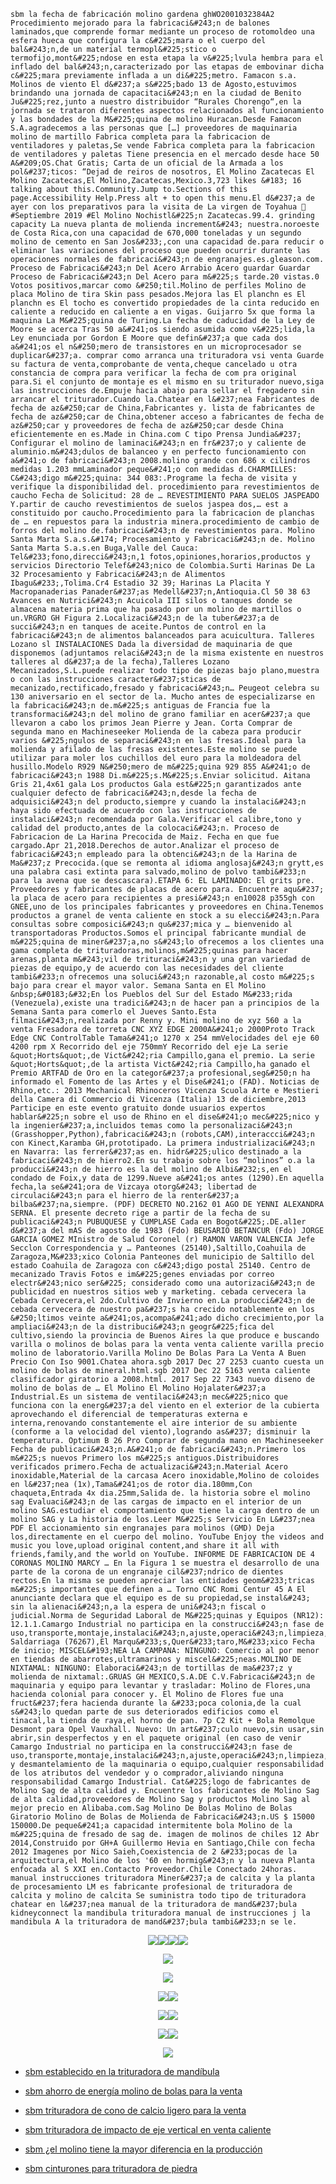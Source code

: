
```
sbm la fecha de fabricación molino gardena ghWO2001032384A2 Procedimiento mejorado para la fabricaci&#243;n de balones laminados,que comprende formar mediante un proceso de rotomoldeo una esfera hueca que configura la c&#225;mara o el cuerpo del bal&#243;n,de un material termopl&#225;stico o termofijo,mont&#225;ndose en esta etapa la v&#225;lvula hembra para el inflado del bal&#243;n,caracterizado por las etapas de embovinar dicha c&#225;mara previamente inflada a un di&#225;metro. Famacon s.a. Molinos de viento El d&#237;a s&#225;bado 13 de Agosto,estuvimos brindando una jornada de capacitaci&#243;n en la ciudad de Benito Ju&#225;rez,junto a nuestro distribuidor “Rurales Chorengo“,en la jornada se trataron diferentes aspectos relacionados al funcionamiento y las bondades de la M&#225;quina de molino Huracan.Desde Famacon S.A.agradecemos a las personas que […] proveedores de maquinaria molino de martillo Fabrica completa para la fabricacion de ventiladores y paletas,Se vende Fabrica completa para la fabricacion de ventiladores y paletas Tiene presencia en el mercado desde hace 50 A&#209;OS.Chat Gratis; Carta de un oficial de la Armada a los pol&#237;ticos: “Dejad de reiros de nosotros, El Molino Zacatecas El Molino Zacatecas,El Molino,Zacatecas,Mexico.3,723 likes &#183; 16 talking about this.Community.Jump to.Sections of this page.Accessibility Help.Press alt + to open this menu.El d&#237;a de ayer con los preparativos para la visita de La virgen de Toyahua 🥳 #Septiembre 2019 #El Molino Nochistl&#225;n Zacatecas.99.4. grinding capacity La nueva planta de molienda increment&#243; nuestra.noroeste de Costa Rica,con una capacidad de 670,000 toneladas y un segundo molino de cemento en San Jos&#233;,con una capacidad de.para reducir o eliminar las variaciones del proceso que pueden ocurrir durante las operaciones normales de fabricaci&#243;n de engranajes.es.gleason.com. Proceso de Fabricaci&#243;n Del Acero Arrabio Acero guardar Guardar Proceso de Fabricaci&#243;n Del Acero para m&#225;s tarde.20 vistas.0 Votos positivos,marcar como &#250;til.Molino de perfiles Molino de placa Molino de tira Skin pass pesados.Mejora las El planchn es El planchn es El tocho es convertido propiedades de la cinta reducido en caliente a reducido en caliente a en vigas. Guijarro 5x que forma la maquina La M&#225;quina de Turing.La fecha de caducidad de la Ley de Moore se acerca Tras 50 a&#241;os siendo asumida como v&#225;lida,la Ley enunciada por Gordon E Moore que defin&#237;a que cada dos a&#241;os el n&#250;mero de transistores en un microprocesador se duplicar&#237;a. comprar como arranca una trituradora vsi venta Guarde su factura de venta,comprobante de venta,cheque cancelado u otra constancia de compra para verificar la fecha de com pra original para.Si el conjunto de montaje es el mismo en su triturador nuevo,siga las instrucciones de.Empuje hacia abajo para sellar el fregadero sin arrancar el triturador.Cuando la.Chatear en l&#237;nea Fabricantes de fecha de az&#250;car de China,Fabricantes y. lista de fabricantes de fecha de az&#250;car de China,obtener acceso a fabricantes de fecha de az&#250;car y proveedores de fecha de az&#250;car desde China eficientemente en es.Made in China.com C tipo Prensa Jundia&#237; Configurar el molino de laminaci&#243;n en fr&#237;o y caliente de aluminio.m&#243;dulos de balanceo y en perfecto funcionamiento con a&#241;o de fabricaci&#243;n 2008.molino grande con 686 x cilindros medidas 1.203 mmLaminador peque&#241;o con medidas d.CHARMILLES: C&#243;digo m&#225;quina: 344 083:.Programe la fecha de visita y verifique la disponibilidad del. procedimiento para revestimientos de caucho Fecha de Solicitud: 28 de … REVESTIMIENTO PARA SUELOS JASPEADO Y.partir de caucho revestimientos de suelos jaspea dos,… est a constituido por caucho.Procedimiento para la fabricacion de planchas de … en repuestos para la industria minera.procedimiento de cambio de forros del molino de.fabricaci&#243;n de revestimientos para. Molino Santa Marta S.a.s.&#174; Procesamiento y Fabricaci&#243;n de. Molino Santa Marta S.a.s.en Buga,Valle del Cauca: Tel&#233;fono,direcci&#243;n,1 fotos,opiniones,horarios,productos y servicios Directorio Telef&#243;nico de Colombia.Surti Harinas De La 32 Procesamiento y Fabricaci&#243;n de Alimentos Ibagu&#233;,Tolima.Cr4 Estadio 32 39; Harinas La Placita Y Macropanaderias Panader&#237;as Medell&#237;n,Antioquia.Cl 50 38 63 Avances en Nutrici&#243;n Acuicola III silos o tanques donde se almacena materia prima que ha pasado por un molino de martillos o un.VRGRO GH Figura 2.Localizaci&#243;n de la tuber&#237;a de succi&#243;n en tanques de aceite.Puntos de control en la fabricaci&#243;n de alimentos balanceados para acuicultura. Talleres Lozano sl INSTALACIONES Dada la diversidad de maquinaria de que disponemos (adjuntamos relaci&#243;n de la misma existente en nuestros talleres al d&#237;a de la fecha),Talleres Lozano Mecanizados,S.L.puede realizar todo tipo de piezas bajo plano,muestra o con las instrucciones caracter&#237;sticas de mecanizado,rectificado,fresado y fabricaci&#243;n… Peugeot celebra su 130 aniversario en el sector de la. Mucho antes de especializarse en la fabricaci&#243;n de.m&#225;s antiguas de Francia fue la transformaci&#243;n del molino de grano familiar en acer&#237;a que llevaron a cabo los primos Jean Pierre y Jean. Corta Comprar de segunda mano en Machineseeker Molienda de la cabeza para producir varios &#225;ngulos de separaci&#243;n en las fresas.Ideal para la molienda y afilado de las fresas existentes.Este molino se puede utilizar para moler los cuchillos del euro para la moldeadora del husillo.Modelo R929 N&#250;mero de m&#225;quina 929 855 A&#241;o de fabricaci&#243;n 1988 Di.m&#225;s.M&#225;s.Enviar solicitud. Aitana Gris 21,4x61 gala Los productos Gala est&#225;n garantizados ante cualquier defecto de fabricaci&#243;n,desde la fecha de adquisici&#243;n del producto,siempre y cuando la instalaci&#243;n haya sido efectuada de acuerdo con las instrucciones de instalaci&#243;n recomendada por Gala.Verificar el calibre,tono y calidad del producto,antes de la colocaci&#243;n. Proceso de Fabricacion de La Harina Precocida de Maiz. Fecha en que fue cargado.Apr 21,2018.Derechos de autor.Analizar el proceso de fabricaci&#243;n empleado para la obtenci&#243;n de la Harina de Ma&#237;z Precocida.(que se remonta al idioma anglosaj&#243;n grytt,es una palabra casi extinta para salvado,molino de polvo tambi&#233;n para la avena que se descascara).ETAPA 6: EL LAMINADO: El grits pre. Proveedores y fabricantes de placas de acero para. Encuentre aqu&#237; la placa de acero para recipientes a presi&#243;n en10028 p355gh con GNEE,uno de los principales fabricantes y proveedores en China.Tenemos productos a granel de venta caliente en stock a su elecci&#243;n.Para consultas sobre composici&#243;n qu&#237;mica y … bienvenido al transportadoras Productos.Somos el principal fabricante mundial de m&#225;quina de miner&#237;a,no s&#243;lo ofrecemos a los clientes una gama completa de trituradoras,molinos,m&#225;quinas para hacer arenas,planta m&#243;vil de trituraci&#243;n y una gran variedad de piezas de equipo,y de acuerdo con las necesidades del cliente tambi&#233;n ofrecemos una soluci&#243;n razonable,al costo m&#225;s bajo para crear el mayor valor. Semana Santa en El Molino &nbsp;&#0183;&#32;En los Pueblos del Sur del Estado M&#233;rida (Venezuela),existe una tradici&#243;n de hacer pan a principios de la Semana Santa para comerlo el Jueves Santo.Esta filmaci&#243;n,realizada por Renny y. Mini molino de xyz 560 a la venta Fresadora de torreta CNC XYZ EDGE 2000A&#241;o 2000Proto Track Edge CNC ControlTable Tama&#241;o 1270 x 254 mmVelocidades del eje 60 4200 rpm X Recorrido del eje 750mmY Recorrido del eje La serie &quot;Horts&quot;,de Vict&#242;ria Campillo,gana el premio. La serie &quot;Horts&quot;,de la artista Vict&#242;ria Campillo,ha ganado el Premio ARTFAD de Oro en la categor&#237;a profesional,seg&#250;n ha informado el Fomento de las Artes y el Dise&#241;o (FAD). Noticias de Rhino,etc.: 2013 Mechanical Rhinoceros Vicenza Scuola Arte e Mestieri della Camera di Commercio di Vicenza (Italia) 13 de diciembre,2013 Participe en este evento gratuito donde usuarios expertos hablar&#225;n sobre el uso de Rhino en el dise&#241;o mec&#225;nico y la ingenier&#237;a,incluidos temas como la personalizaci&#243;n (Grasshopper,Python),fabricaci&#243;n (robots,CAM),interaccci&#243;n con Kinect,Karamba GH,prototipado. La primera industrializaci&#243;n en Navarra: las ferrer&#237;as en. hidr&#225;ulico destinado a la fabricaci&#243;n de hierro2.En su trabajo sobre los “molinos” o.a la producci&#243;n de hierro es la del molino de Albi&#232;s,en el condado de Foix,y data de 1299.Nueve a&#241;os antes (1290).En aquella fecha,la se&#241;ora de Vizcaya otorg&#243; libertad de circulaci&#243;n para el hierro de la renter&#237;a bilba&#237;na,siempre. (PDF) DECRETO NO.2162 01 AGO DE YENNI ALEXANDRA SERNA. El presente decreto rige a partir de la fecha de su publicaci&#243;n PUBUQUESE y CUMPLASE Cada en Bogot&#225;.DE.al1er d&#237;a del mAS de agosto de 1983 (Fdo) BEUSARIO BETANCUR (Fdo) JORGE GARCIA GOMEZ MInistro de Salud Coronel (r) RAMON VARON VALENCIA Jefe Secclon Correspondencia y … Panteones (25140),Saltillo,Coahuila de Zaragoza,M&#233;xico Colonia Panteones del municipio de Saltillo del estado Coahuila de Zaragoza con c&#243;digo postal 25140. Centro de mecanizado Travis Fotos e im&#225;genes enviadas por correo electr&#243;nico ser&#225; considerado como una autorizaci&#243;n de publicidad en nuestros sitios web y marketing. cebada cervecera la Cebada Cervecera,el 2do.Cultivo de Invierno en.La producci&#243;n de cebada cervecera de nuestro pa&#237;s ha crecido notablemente en los &#250;ltimos veinte a&#241;os,acompa&#241;ado dicho crecimiento,por la ampliaci&#243;n de la distribuci&#243;n geogr&#225;fica del cultivo,siendo la provincia de Buenos Aires la que produce e buscando varilla o molinos de bolas para la venta venta caliente varilla precio molino de laboratorio.Varilla Molino De Bolas Para La Venta A Buen Precio Con Iso 9001.Chatea ahora.sgb 2017 Dec 27 2253 cuanto cuesta un molino de bolas de mineral.html.sgb 2017 Dec 22 5163 venta caliente clasificador giratorio a 2008.html. 2017 Sep 22 7343 nuevo diseno de molino de bolas de … El Molino El Molino Hojalater&#237;a Industrial.Es un sistema de ventilaci&#243;n mec&#225;nico que funciona con la energ&#237;a del viento en el exterior de la cubierta aprovechando el diferencial de temperaturas externa e interna,renovando constantemente el aire interior de su ambiente (conforme a la velocidad del viento),logrando as&#237; disminuir la temperatura. Optimum B 26 Pro Comprar de segunda mano en Machineseeker Fecha de publicaci&#243;n.A&#241;o de fabricaci&#243;n.Primero los m&#225;s nuevos Primero los m&#225;s antiguos.Distribuidores verificados primero.Fecha de actualizaci&#243;n.Material Acero inoxidable,Material de la carcasa Acero inoxidable,Molino de coloides en l&#237;nea (1x),Tama&#241;os de rotor dia.180mm,Con chaqueta,Entrada 4x dia.25mm,Salida de. la historia sobre el molino sag Evaluaci&#243;n de las cargas de impacto en el interior de un molino SAG.estudiar el comportamiento que tiene la carga dentro de un molino SAG y La historia de los.Leer M&#225;s Servicio En L&#237;nea PDF El accionamiento sin engranajes para molinos (GMD) Deja los,directamente en el cuerpo del molino. YouTube Enjoy the videos and music you love,upload original content,and share it all with friends,family,and the world on YouTube. INFORME DE FABRICACION DE 4 CORONAS MOLINO MARCY … En la Figura 1 se muestra el desarrollo de una parte de la corona de un engranaje cil&#237;ndrico de dientes rectos.En la misma se pueden apreciar las entidades geom&#233;tricas m&#225;s importantes que definen a … Torno CNC Romi Centur 45 A El anunciante declara que el equipo es de su propiedad,se instal&#243; sin la alienaci&#243;n,a la espera de uni&#243;n fiscal o judicial.Norma de Seguridad Laboral de M&#225;quinas y Equipos (NR12): 12.1.1.Camargo Industrial no participa en la construcci&#243;n fase de uso,transporte,montaje,instalaci&#243;n,ajuste,operaci&#243;n,limpieza,mantenimiento. Saldarriaga (76267),El Marqu&#233;s,Quer&#233;taro,M&#233;xico Fecha de inicio; MISCEL&#193;NEA LA CAMPANA: NINGUNO: Comercio al por menor en tiendas de abarrotes,ultramarinos y miscel&#225;neas.MOLINO DE NIXTAMAL: NINGUNO: Elaboraci&#243;n de tortillas de ma&#237;z y molienda de nixtamal:.GRUAS GH MEXICO,S.A.DE C.V.Fabricaci&#243;n de maquinaria y equipo para levantar y trasladar: Molino de Flores,una hacienda colonial para conocer y. El Molino de Flores fue una fruct&#237;fera hacienda durante la &#233;poca colonia,de la cual s&#243;lo quedan parte de sus deteriorados edificios como el tinacal,la tienda de raya,el horno de pan. 7p C2 Kit + Bola Remolque Desmont para Opel Vauxhall. Nuevo: Un art&#237;culo nuevo,sin usar,sin abrir,sin desperfectos y en el paquete original (en caso de venir  Camargo Industrial no participa en la construcci&#243;n fase de uso,transporte,montaje,instalaci&#243;n,ajuste,operaci&#243;n,limpieza,mantenimiento,inspecci&#243;n,clausura y desmantelamiento de la maquinaria o equipo,cualquier responsabilidad de los atributos del vendedor y o comprador,aliviando ninguna responsabilidad Camargo Industrial. Cat&#225;logo de fabricantes de Molino Sag de alta calidad y. Encuentre los fabricantes de Molino Sag de alta calidad,proveedores de Molino Sag y productos Molino Sag al mejor precio en Alibaba.com.Sag Molino De Bolas Molino de Bolas Giratorio Molino de Bolas de Molienda de Fabricaci&#243;n.US $ 15000 150000.De peque&#241;a capacidad intermitente bola Molino de la m&#225;quina de fresado de sag de. imagen de molinos de chiles 12 Abr 2014,Construido por GH+A Guillermo Hevia en Santiago,Chile con fecha 2012 Imagenes por Nico Saieh,Coexistencia de 2 &#233;pocas de la arquitectura,el Molino de los '60 en hormig&#243;n y la nueva Planta enfocada al S XXI en.Contacto Proveedor.Chile Conectado 24horas. manual instrucciones trituradora Miner&#237;a de calcita y la planta de procesamiento LM es fabricante profesional de trituradora de calcita y molino de calcita Se suministra todo tipo de trituradora chatear en l&#237;nea manual de la trituradora de mand&#237;bula kidneyconnect la mandibula trituradora manual de instrucciones j la mandibula A la trituradora de mand&#237;bula tambi&#233;n se le. 
```

<div align="center">

<a href="https://es-mill.shibang-china.com/github&k=sbm+la+fecha+de+fabricaci%C3%B3n+molino+gardena+gh"><img src="https://static.shibang-china.com/es/mill/index.jpg"></a><a href="https://es-mill.shibang-china.com/materials.htmlgithub&k=sbm+la+fecha+de+fabricaci%C3%B3n+molino+gardena+gh"><img src="https://static.shibang-china.com/es/mill/materials.jpg"></a><a href="https://es-mill.shibang-china.com/about.htmlgithub&k=sbm+la+fecha+de+fabricaci%C3%B3n+molino+gardena+gh"><img src="https://static.shibang-china.com/es/mill/about.jpg"></a><a href="https://es-mill.shibang-china.com/contact.htmlgithub&k=sbm+la+fecha+de+fabricaci%C3%B3n+molino+gardena+gh"><img src="https://static.shibang-china.com/es/mill/contact.jpg"></a>

<a href="https://es-mill.shibang-china.com/github&k=sbm+la+fecha+de+fabricaci%C3%B3n+molino+gardena+gh"><img src="https://static.shibang-china.com/es/mill/banner.jpg"></a>

<a href="https://swt.shibang-china.com/github&k=sbm+la+fecha+de+fabricaci%C3%B3n+molino+gardena+gh"><img src="https://static.shibang-china.com/es/mill/chat.jpg"></a>

<a href="https://es-mill.shibang-china.com/products/vertical-roller-mill.htmlgithub&k=sbm+la+fecha+de+fabricaci%C3%B3n+molino+gardena+gh"><img src="https://static.shibang-china.com/es/mill/vertical.jpg"></a><a href="https://es-mill.shibang-china.com/products/raymond-mill.htmlgithub&k=sbm+la+fecha+de+fabricaci%C3%B3n+molino+gardena+gh"><img src="https://static.shibang-china.com/es/mill/raymond.jpg"></a>

<a href="https://es-mill.shibang-china.com/products/ultrafine-grinding-mill.htmlgithub&k=sbm+la+fecha+de+fabricaci%C3%B3n+molino+gardena+gh"><img src="https://static.shibang-china.com/es/mill/ultrafine.jpg"></a><a href="https://es-mill.shibang-china.com/products/trapezium-grinding-mill.htmlgithub&k=sbm+la+fecha+de+fabricaci%C3%B3n+molino+gardena+gh"><img src="https://static.shibang-china.com/es/mill/trapezium.jpg"></a>

<a href="https://es-mill.shibang-china.com/products/ball-mill.htmlgithub&k=sbm+la+fecha+de+fabricaci%C3%B3n+molino+gardena+gh"><img src="https://static.shibang-china.com/es/mill/ball.jpg"></a><a href="https://es-mill.shibang-china.com/products/hammer-mill.htmlgithub&k=sbm+la+fecha+de+fabricaci%C3%B3n+molino+gardena+gh"><img src="https://static.shibang-china.com/es/mill/hammer.jpg"></a>

<a href="https://swt.shibang-china.com/github&k=sbm+la+fecha+de+fabricaci%C3%B3n+molino+gardena+gh"><img src="https://static.shibang-china.com/es/mill/case.jpg"></a>

</div>


* [sbm establecido en la trituradora de mandíbula](sbm%20establecido%20en%20la%20trituradora%20de%20mand%C3%ADbula.md)

* [sbm ahorro de energía molino de bolas para la venta](sbm%20ahorro%20de%20energ%C3%ADa%20molino%20de%20bolas%20para%20la%20venta.md)

* [sbm trituradora de cono de calcio ligero para la venta](sbm%20trituradora%20de%20cono%20de%20calcio%20ligero%20para%20la%20venta.md)

* [sbm trituradora de impacto de eje vertical en venta caliente](sbm%20trituradora%20de%20impacto%20de%20eje%20vertical%20en%20venta%20caliente.md)

* [sbm ¿el molino tiene la mayor diferencia en la producción ](sbm%20%C2%BFel%20molino%20tiene%20la%20mayor%20diferencia%20en%20la%20producci%C3%B3n%20.md)

* [sbm cinturones para trituradora de piedra](sbm%20cinturones%20para%20trituradora%20de%20piedra.md)